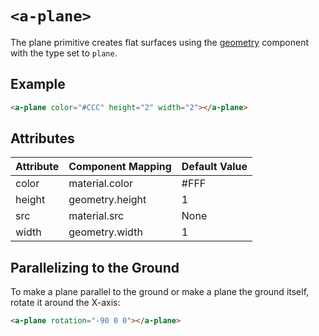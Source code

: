 # `<a-plane>`

[geometry]: ../components/geometry.md

The plane primitive creates flat surfaces using the [geometry][geometry]
component with the type set to `plane`.

## Example

```html
<a-plane color="#CCC" height="2" width="2"></a-plane>
```

## Attributes

| Attribute                        | Component Mapping                      | Default Value |
| --------                         | -----------------                      | ------------- |
| color                            | material.color                         | #FFF          |
| height                           | geometry.height                        | 1             |
| src                              | material.src                           | None          |
| width                            | geometry.width                         | 1             |

## Parallelizing to the Ground

To make a plane parallel to the ground or make a plane the ground itself,
rotate it around the X-axis:

```html
<a-plane rotation="-90 0 0"></a-plane>
```
